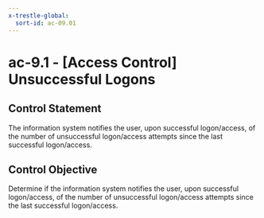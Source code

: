 ```yaml
---
x-trestle-global:
  sort-id: ac-09.01
---
```


# ac-9.1 - \[Access Control\] Unsuccessful Logons

## Control Statement

The information system notifies the user, upon successful logon/access, of the number of unsuccessful logon/access attempts since the last successful logon/access.

## Control Objective

Determine if the information system notifies the user, upon successful logon/access, of the number of unsuccessful logon/access attempts since the last successful logon/access.
